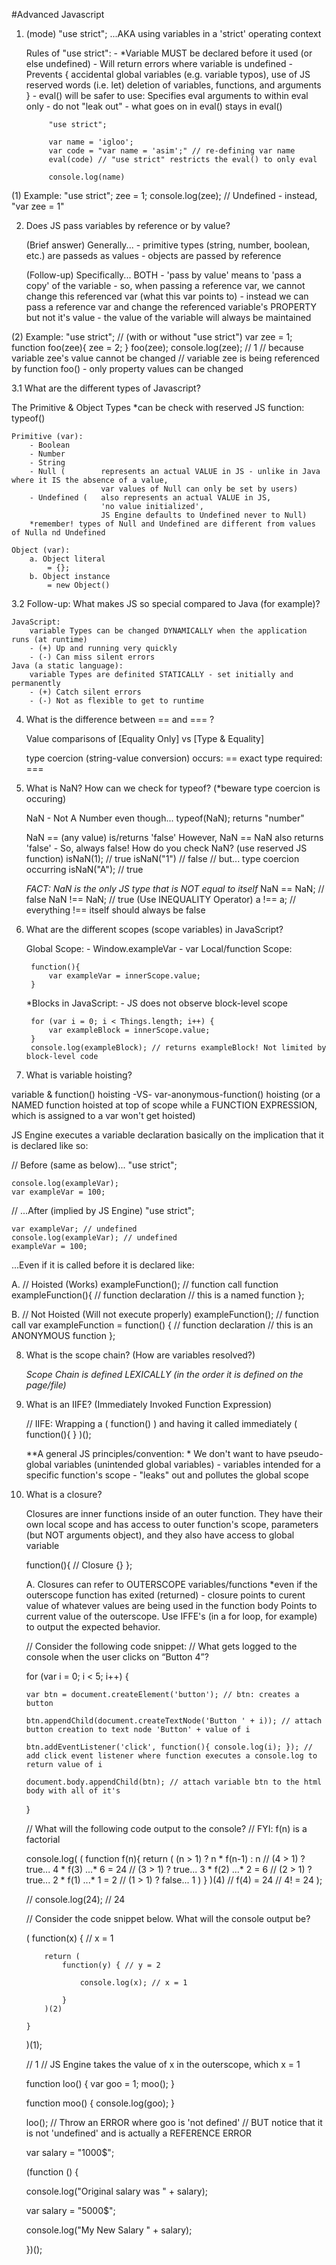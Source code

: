 #Advanced Javascript

1. (mode) "use strict";
...AKA using variables in a 'strict' operating context

	Rules of "use strict":
		- *Variable MUST be declared before it used (or else undefined)
		- Will return errors where variable is undefined
		- Prevents { 
			accidental global variables (e.g. variable typos),
		 	use of JS reserved words (i.e. let)
		 	deletion of variables, functions, and arguments
		  }
		- eval() will be safer to use: Specifies eval arguments to within eval only - do not "leak out"
		- what goes on in eval() stays in eval()

			"use strict";

			var name = 'igloo';
			var code = "var name = 'asim';" // re-defining var name
			eval(code) // "use strict" restricts the eval() to only eval

			console.log(name)

(1) Example:
	"use strict";
		zee = 1;
		console.log(zee);
	// Undefined - instead, "var zee = 1"

2. Does JS pass variables by reference or by value?

	(Brief answer) Generally...
		- primitive types (string, number, boolean, etc.) are passeds as values
		- objects are passed by reference

	(Follow-up) Specifically... BOTH
		- 'pass by value' means to 'pass a copy' of the variable
		- so, when passing a reference var, we cannot change this referenced var (what this var points to)
		- instead we can pass a reference var and change the referenced variable's PROPERTY but not it's value
		- the value of the variable will always be maintained

(2) Example:
	"use strict"; // (with or without "use strict")
		var zee = 1;
		function foo(zee){
			zee = 2;
		}
		foo(zee);
		console.log(zee);
	// 1
	// because variable zee's value cannot be changed
	// variable zee is being referenced by function foo() - only property values can be changed

3.1 What are the different types of Javascript?

The Primitive & Object Types
	*can be check with reserved JS function: typeof()

	Primitive (var):
		- Boolean
		- Number
		- String
		- Null (		represents an actual VALUE in JS - unlike in Java where it IS the absence of a value,
						var values of Null can only be set by users)
		- Undefined (	also represents an actual VALUE in JS,
						'no value initialized',
						JS Engine defaults to Undefined never to Null)
		*remember! types of Null and Undefined are different from values of Nulla nd Undefined

	Object (var):
		a. Object literal
			= {};
		b. Object instance
			= new Object()

3.2 Follow-up: What makes JS so special compared to Java (for example)?

	JavaScript: 
		variable Types can be changed DYNAMICALLY when the application runs (at runtime)
		- (+) Up and running very quickly
		- (-) Can miss silent errors
	Java (a static language): 
		variable Types are definited STATICALLY - set initially and permanently
		- (+) Catch silent errors
		- (-) Not as flexible to get to runtime

4. What is the difference between == and === ?

	Value comparisons of [Equality Only] vs [Type & Equality]

	type coercion (string-value conversion) occurs: ==
	exact type required: ===

5. What is NaN? How can we check for typeof? (*beware type coercion is occuring)
	
	NaN - Not A Number
	even though... typeof(NaN); returns "number"

	NaN == (any value) is/returns 'false'
	However, NaN == NaN also returns 'false' - So, always false! How do you check NaN? (use reserved JS function)
		isNaN(1); // true
		isNaN("1") // false
		// but... type coercion occurring
		isNaN("A"); // true

	*FACT: NaN is the only JS type that is NOT equal to itself*
		NaN == NaN; // false
		NaN !== NaN;  // true (Use INEQUALITY Operator)
		a !== a; // everything !== itself should always be  false

6. What are the different scopes (scope variables) in JavaScript?

	Global Scope:
		- Window.exampleVar
		- var
	Local/function Scope:
		
		function(){
			var exampleVar = innerScope.value;
		}

	*Blocks in JavaScript:
		- JS does not observe block-level scope

		for (var i = 0; i < Things.length; i++) {
			var exampleBlock = innerScope.value;
		}
		console.log(exampleBlock); // returns exampleBlock! Not limited by block-level code

7. What is variable hoisting?

variable & function() hoisting -VS- var-anonymous-function() hoisting
(or a NAMED function hoisted at top of scope while a FUNCTION EXPRESSION, which is assigned to a var won't get hoisted)

JS Engine executes a variable declaration basically on the implication that it is declared like so:

// Before (same as below)...
	"use strict";

	console.log(exampleVar);
	var exampleVar = 100;

// ...After (implied by JS Engine)
	"use strict";

	var exampleVar; // undefined
	console.log(exampleVar); // undefined
	exampleVar = 100;

...Even if it is called before it is declared like:

A.	// Hoisted (Works)
	exampleFunction(); // function call
	function exampleFunction(){ // function declaration
		// this is a named function
	};

B.	// Not Hoisted (Will not execute properly)
	exampleFunction(); // function call
	var exampleFunction = function() { // function declaration
		// this is an ANONYMOUS function
	};

8. What is the scope chain? (How are variables resolved?)

	*Scope Chain is defined LEXICALLY (in the order it is defined on the page/file)*

9. What is an IIFE? (Immediately Invoked Function Expression)

	// IIFE: Wrapping a ( function() ) and having it called immediately
	( function(){	 } )();

	**A general JS principles/convention:
		* We don't want to have pseudo-global variables (unintended global variables)
			- variables intended for a specific function's scope
			- "leaks" out and pollutes the global scope

10. What is a closure?
	
	Closures are inner functions inside of an outer function.
	They have their own local scope and has access to outer function's scope,
		parameters (but NOT arguments object),
		and they also have access to global variable

	function(){
		// Closure {}
	};

	A. Closures can refer to OUTERSCOPE variables/functions 
		*even if the outerscope function has exited (returned)
		- 	closure points to curent value of whatever values are being used in the function body
	Points to current value of the outerscope.
	Use IFFE's (in a for loop, for example) to output the expected behavior.

	// Consider the following code snippet:
	// What gets logged to the console when the user clicks on “Button 4”?

	for (var i = 0; i < 5; i++) {

		var btn = document.createElement('button'); // btn: creates a button

		btn.appendChild(document.createTextNode('Button ' + i)); // attach button creation to text node 'Button' + value of i

		btn.addEventListener('click', function(){ console.log(i); }); // add click event listener where function executes a console.log to return value of i

		document.body.appendChild(btn); // attach variable btn to the html body with all of it's 

	}

	// What will the following code output to the console?
	// FYI: f(n) is a factorial

	console.log(
		(
			function f(n){
				return (
					(n > 1) ? n * f(n-1) : n
					// (4 > 1) ? true... 4 * f(3) ...* 6 = 24
					// (3 > 1) ? true... 3 * f(2) ...* 2 = 6
					// (2 > 1) ? true... 2 * f(1) ...* 1 = 2
					// (1 > 1) ? false... 1
				)
			}
		)(4)
		// f(4) = 24
		// 4! = 24
	);

	// console.log(24);
	// 24

	// Consider the code snippet below. What will the console output be?

	(
		function(x) { // x = 1

			return (
				function(y) { // y = 2

					console.log(x); // x = 1

				}
			)(2)

		}
	)(1);

	// 1
	// JS Engine takes the value of x in the outerscope, which x = 1

	function loo() {
	  var goo = 1;
	  moo();
	}

	function moo() {
	  console.log(goo);
	}

	loo();
	// Throw an ERROR where goo is 'not defined'
	// BUT notice that it is not 'undefined' and is actually a REFERENCE ERROR

	var salary = "1000$";

	(function () {

	console.log("Original salary was " + salary);

	var salary = "5000$";

	console.log("My New Salary " + salary);

	})();











